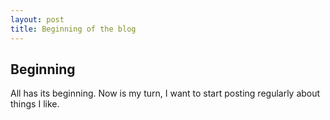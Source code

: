 ```yaml
---
layout: post
title: Beginning of the blog
---
```

## Beginning
All has its beginning. Now is my turn, I want to start posting regularly
about things I like.
